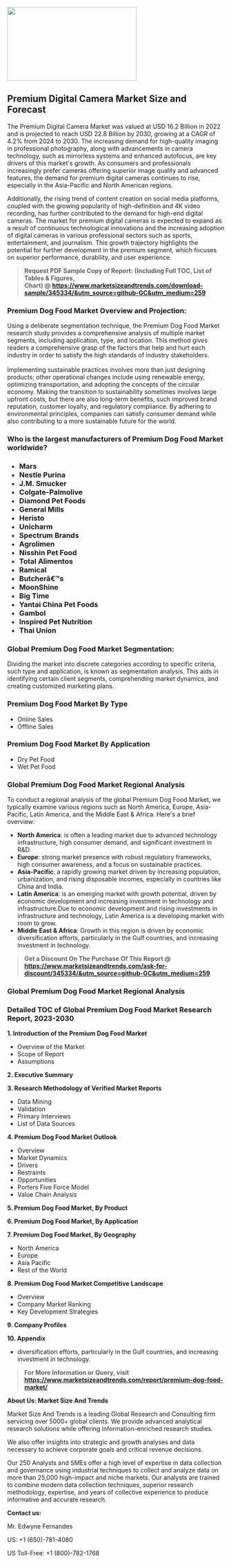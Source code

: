 <p><img class="alignnone size-medium wp-image-20088" src="https://ffe5etoiles.com/wp-content/uploads/2024/12/MST1-300x171.png" alt="" width="300" height="171" /></p><h2>Premium Digital Camera Market Size and Forecast</h2><p>The Premium Digital Camera Market was valued at USD 16.2 Billion in 2022 and is projected to reach USD 22.8 Billion by 2030, growing at a CAGR of 4.2% from 2024 to 2030. The increasing demand for high-quality imaging in professional photography, along with advancements in camera technology, such as mirrorless systems and enhanced autofocus, are key drivers of this market's growth. As consumers and professionals increasingly prefer cameras offering superior image quality and advanced features, the demand for premium digital cameras continues to rise, especially in the Asia-Pacific and North American regions.</p><p>Additionally, the rising trend of content creation on social media platforms, coupled with the growing popularity of high-definition and 4K video recording, has further contributed to the demand for high-end digital cameras. The market for premium digital cameras is expected to expand as a result of continuous technological innovations and the increasing adoption of digital cameras in various professional sectors such as sports, entertainment, and journalism. This growth trajectory highlights the potential for further development in the premium segment, which focuses on superior performance, durability, and user experience.</p></p><blockquote id="" class=""><strong>Request PDF Sample Copy of Report: (Including Full TOC, List of Tables &amp; Figures, Chart)&nbsp;@&nbsp;<strong><a href="https://www.marketsizeandtrends.com/download-sample/345334/&utm_source=github-GC&utm_medium=259" target="_blank">https://www.marketsizeandtrends.com/download-sample/345334/&utm_source=github-GC&utm_medium=259</a></strong></strong></blockquote><h3 id="" class="">Premium Dog Food Market&nbsp;Overview and Projection:</h3><p id="" class="">Using a deliberate segmentation technique, the Premium Dog Food Market research study provides a comprehensive analysis of multiple market segments, including application, type, and location. This method gives readers a comprehensive grasp of the factors that help and hurt each industry in order to satisfy the high standards of industry stakeholders. <br /> <br />Implementing sustainable practices involves more than just designing products; other operational changes include using renewable energy, optimizing transportation, and adopting the concepts of the circular economy. Making the transition to sustainability sometimes involves large upfront costs, but there are also long-term benefits, such improved brand reputation, customer loyalty, and regulatory compliance. By adhering to environmental principles, companies can satisfy consumer demand while also contributing to a more sustainable future for the world.</p><h3 id="" class="">Who is the largest manufacturers of&nbsp;Premium Dog Food Market worldwide?</h3><h3 class=""><p><ul><li>Mars </li><li> Nestle Purina </li><li> J.M. Smucker </li><li> Colgate-Palmolive </li><li> Diamond Pet Foods </li><li> General Mills </li><li> Heristo </li><li> Unicharm </li><li> Spectrum Brands </li><li> Agrolimen </li><li> Nisshin Pet Food </li><li> Total Alimentos </li><li> Ramical </li><li> Butcherâ€™s </li><li> MoonShine </li><li> Big Time </li><li> Yantai China Pet Foods </li><li> Gambol </li><li> Inspired Pet Nutrition </li><li> Thai Union</li></ul></p></h3><h3 id="" class="">Global&nbsp;Premium Dog Food Market Segmentation:</h3><p id="" class="">Dividing the market into discrete categories according to specific criteria, such type and application, is known as segmentation analysis. This aids in identifying certain client segments, comprehending market dynamics, and creating customized marketing plans.</p><h3 id="" class="">Premium Dog Food Market&nbsp;By Type</h3><p><p><ul><li>Online Sales</li><li> Offline Sales</p></li></ul></p></p><h3 id="" class="">Premium Dog Food Market&nbsp;By Application</h3><p class=""><p><ul><li>Dry Pet Food</li><li> Wet Pet Food</li></ul></p></p><h3 id="" class="">Global Premium Dog Food Market Regional Analysis</h3><p id="" class="">To conduct a regional analysis of the global Premium Dog Food Market, we typically examine various regions such as North America, Europe, Asia-Pacific, Latin America, and the Middle East &amp; Africa. Here's a brief overview:</p><ul><li><strong>North America</strong>: is often a leading market due to advanced technology infrastructure, high consumer demand, and significant investment in R&amp;D.</li><li><strong>Europe</strong>: strong market presence with robust regulatory frameworks, high consumer awareness, and a focus on sustainable practices.</li><li><strong>Asia-Pacific</strong>: a rapidly growing market driven by increasing population, urbanization, and rising disposable incomes, especially in countries like China and India.</li><li><strong>Latin America</strong>: is an emerging market with growth potential, driven by economic development and increasing investment in technology and infrastructure.Due to economic development and rising investments in infrastructure and technology, Latin America is a developing market with room to grow.</li><li><strong>Middle East &amp; Africa</strong>: Growth in this region is driven by economic diversification efforts, particularly in the Gulf countries, and increasing investment in technology.</li></ul><blockquote id="" class=""><strong>Get a Discount On The Purchase Of This Report @ <strong><a href="https://www.marketsizeandtrends.com/ask-for-discount/345334/&utm_source=github-GC&utm_medium=259" target="_blank">https://www.marketsizeandtrends.com/ask-for-discount/345334/&utm_source=github-GC&utm_medium=259</a></strong></strong></blockquote><h3 id="" class="">Global Premium Dog Food Market Regional Analysis</h3><h3 id="" class="">Detailed TOC of Global Premium Dog Food Market Research Report, 2023-2030</h3><p id="" class=""><strong>1. Introduction of the Premium Dog Food Market</strong></p><ul><li>Overview of the Market</li><li>Scope of Report</li><li>Assumptions</li></ul><p id="" class=""><strong>2. Executive Summary</strong></p><p id="" class=""><strong>3. Research Methodology of Verified Market Reports</strong></p><ul><li>Data Mining</li><li>Validation</li><li>Primary Interviews</li><li>List of Data Sources</li></ul><p id="" class=""><strong>4. Premium Dog Food Market Outlook</strong></p><ul><li>Overview</li><li>Market Dynamics</li><li>Drivers</li><li>Restraints</li><li>Opportunities</li><li>Porters Five Force Model</li><li>Value Chain Analysis</li></ul><p id="" class=""><strong>5. Premium Dog Food Market, By Product</strong></p><p id="" class=""><strong>6. Premium Dog Food Market, By Application</strong></p><p id="" class=""><strong>7. Premium Dog Food Market, By Geography</strong></p><ul><li>North America</li><li>Europe</li><li>Asia Pacific</li><li>Rest of the World</li></ul><p id="" class=""><strong>8. Premium Dog Food Market Competitive Landscape</strong></p><ul><li>Overview</li><li>Company Market Ranking</li><li>Key Development Strategies</li></ul><p id="" class=""><strong>9. Company Profiles</strong></p><p id="" class=""><strong>10. Appendix</strong></p><ul><li>diversification efforts, particularly in the Gulf countries, and increasing investment in technology.</li></ul><blockquote id="" class=""><strong>For More Information or Query, visit <strong><strong><a href="https://www.marketsizeandtrends.com/report/premium-dog-food-market/" target="_blank">https://www.marketsizeandtrends.com/report/premium-dog-food-market/</a></strong></strong></strong></blockquote><p id="" class=""><strong>About Us: Market Size And Trends</strong></p><p id="" class="">Market Size And Trends is a leading Global Research and Consulting firm servicing over 5000+ global clients. We provide advanced analytical research solutions while offering information-enriched research studies.</p><p id="" class="">We also offer insights into strategic and growth analyses and data necessary to achieve corporate goals and critical revenue decisions.</p><p id="" class="">Our 250 Analysts and SMEs offer a high level of expertise in data collection and governance using industrial techniques to collect and analyze data on more than 25,000 high-impact and niche markets. Our analysts are trained to combine modern data collection techniques, superior research methodology, expertise, and years of collective experience to produce informative and accurate research.</p><p id="" class=""><strong>Contact us:</strong></p><p id="" class="">Mr. Edwyne Fernandes</p><p id="" class="">US: +1 (650)-781-4080</p><p id="" class="">US Toll-Free: +1 (800)-782-1768</p>
